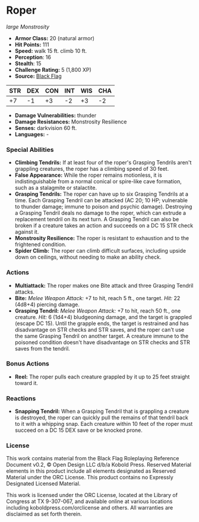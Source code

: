 # Roper

*large* *Monstrosity*

- **Armor Class:** 20 (natural armor)
- **Hit Points:** 111 
- **Speed:** walk 15 ft. climb 10 ft.
- **Perception**: 16
- **Stealth**: 15
- **Challenge Rating:** 5 (1,800 XP)
- **Source:** [Black Flag](https://koboldpress.com/kpstore/product/tovrpg-pg-mv/)

| STR | DEX | CON | INT | WIS | CHA |
| --- | --- | --- | --- | --- | --- |
| +7 | -1 | +3 | -2 | +3 | -2 |

- **Damage Vulnerabilities:** thunder
- **Damage Resistances:** Monstrosity Resilience
- **Senses:** darkvision 60 ft.
- **Languages:** -

### Special Abilities

- **Climbing Tendrils:** If at least four of the roper's Grasping Tendrils aren't grappling creatures, the roper has a climbing speed of 30 feet.
- **False Appearance:** While the roper remains motionless, it is indistinguishable from a normal conical or spire-like cave formation, such as a stalagmite or stalactite.
- **Grasping Tendrils:** The roper can have up to six Grasping Tendrils at a time. Each Grasping Tendril can be attacked (AC 20; 10 HP; vulnerable to thunder damage; immune to poison and psychic damage). Destroying a Grasping Tendril deals no damage to the roper, which can extrude a replacement tendril on its next turn. A Grasping Tendril can also be broken if a creature takes an action and succeeds on a DC 15 STR check against it.
- **Monstrosity Resilience:** The roper is resistant to exhaustion and to the frightened condition.
- **Spider Climb:** The roper can climb difficult surfaces, including upside down on ceilings, without needing to make an ability check.

### Actions

- **Multiattack:** The roper makes one Bite attack and three Grasping Tendril attacks.
- **Bite:** _Melee Weapon Attack:_ +7 to hit, reach 5 ft., one target. _Hit:_ 22 (4d8+4) piercing damage.
- **Grasping Tendril:** _Melee Weapon Attack:_ +7 to hit, reach 50 ft., one creature. _Hit:_ 6 (1d4+4) bludgeoning damage, and the target is grappled (escape DC 15). Until the grapple ends, the target is restrained and has disadvantage on STR checks and STR saves, and the roper can't use the same Grasping Tendril on another target. A creature immune to the poisoned condition doesn't have disadvantage on STR checks and STR saves from the tendril.

### Bonus Actions

- **Reel:** The roper pulls each creature grappled by it up to 25 feet straight toward it.

### Reactions

- **Snapping Tendril:** When a Grasping Tendril that is grappling a creature is destroyed, the roper can quickly pull the remains of that tendril back to it with a whipping snap. Each creature within 10 feet of the roper must succeed on a DC 15 DEX save or be knocked prone.


### License

This work contains material from the Black Flag Roleplaying Reference Document v0.2, © Open Design LLC d/b/a Kobold Press. Reserved Material elements in this product include all elements designated as Reserved Material under the ORC License. This product contains no Expressly Designated Licensed Material.

This work is licensed under the ORC License, located at the Library of Congress at TX 9-307-067, and available online at various locations including koboldpress.com/orclicense and others. All warranties are disclaimed as set forth therein.
